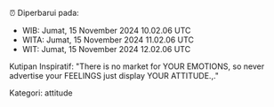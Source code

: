 ⏰ Diperbarui pada:
- WIB: Jumat, 15 November 2024 10.02.06 UTC
- WITA: Jumat, 15 November 2024 11.02.06 UTC
- WIT: Jumat, 15 November 2024 12.02.06 UTC

Kutipan Inspiratif:
"There is no market for YOUR EMOTIONS, so never advertise your FEELINGS just display YOUR ATTITUDE.,."


Kategori: attitude

